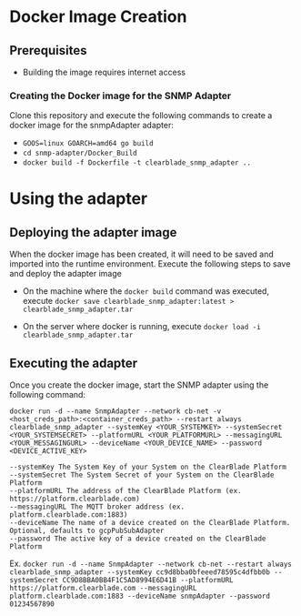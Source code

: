 # Docker Image Creation

## Prerequisites

- Building the image requires internet access

### Creating the Docker image for the SNMP Adapter

Clone this repository and execute the following commands to create a docker image for the snmpAdapter adapter:  

- ```GOOS=linux GOARCH=amd64 go build```
- ```cd snmp-adapter/Docker_Build```
- ```docker build -f Dockerfile -t clearblade_snmp_adapter ..```


# Using the adapter

## Deploying the adapter image

When the docker image has been created, it will need to be saved and imported into the runtime environment. Execute the following steps to save and deploy the adapter image

- On the machine where the ```docker build``` command was executed, execute ```docker save clearblade_snmp_adapter:latest > clearblade_snmp_adapter.tar``` 

- On the server where docker is running, execute ```docker load -i clearblade_snmp_adapter.tar```

## Executing the adapter

Once you create the docker image, start the SNMP adapter using the following command:


```docker run -d --name SnmpAdapter --network cb-net -v <host_creds_path>:<container_creds_path> --restart always clearblade_snmp_adapter --systemKey <YOUR_SYSTEMKEY> --systemSecret <YOUR_SYSTEMSECRET> --platformURL <YOUR_PLATFORMURL> --messagingURL <YOUR_MESSAGINGURL> --deviceName <YOUR_DEVICE_NAME> --password <DEVICE_ACTIVE_KEY>```

```
--systemKey The System Key of your System on the ClearBlade Platform
--systemSecret The System Secret of your System on the ClearBlade Platform
--platformURL The address of the ClearBlade Platform (ex. https://platform.clearblade.com)
--messagingURL The MQTT broker address (ex. platform.clearblade.com:1883)
--deviceName The name of a device created on the ClearBlade Platform. Optional, defaults to gcpPubSubAdapter
--password The active key of a device created on the ClearBlade Platform
```

Ex.
```docker run -d --name SnmpAdapter --network cb-net --restart always clearblade_snmp_adapter --systemKey cc9d8bba0bfeeed78595c4dfbb0b --systemSecret CC9D8BBA0BB4F1C5AD8994E6D41B --platformURL https://platform.clearblade.com --messagingURL platform.clearblade.com:1883 --deviceName snmpAdapter --password 01234567890```
